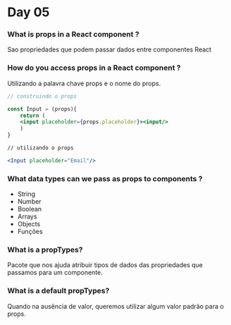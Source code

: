 # Day 05

### What is props in a React component ?

Sao propriedades que podem passar dados entre componentes React

### How do you access props in a React component ?

Utilizando a palavra chave props e o nome do props.

```jsx
// construindo o props

const Input = (props){
	return (
	<input placeholder={props.placeholder}><input/>
	)
}

// utilizando o props

<Input placeholder="Email"/>
```

### What data types can we pass as props to components ?

- String
- Number
- Boolean
- Arrays
- Objects
- Funções

### What is a propTypes?

Pacote que nos ajuda atribuir tipos de dados das propriedades que passamos para um componente.

### What is a default propTypes?

Quando na ausência de valor, queremos utilizar algum valor padrão para o props.